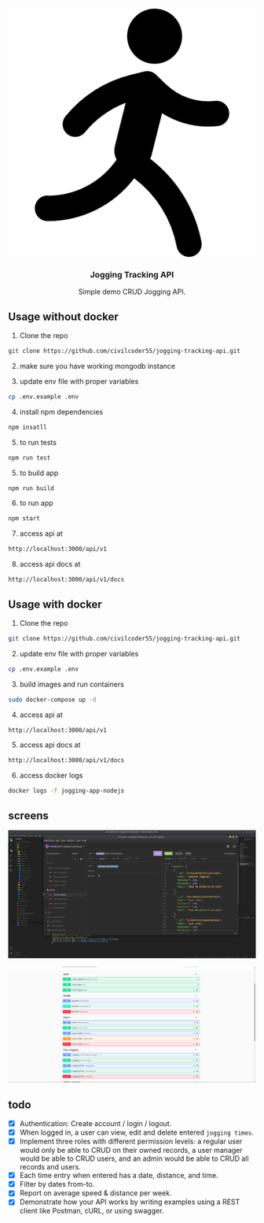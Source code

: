 <p align="center">
  <img src="screenshots/logo.png">

  <h3 align="center">Jogging Tracking API</h3>

  <p align="center">
    Simple demo CRUD Jogging API.
  </p>
</p>

## Usage without docker

1. Clone the repo

```sh
git clone https://github.com/civilcoder55/jogging-tracking-api.git
```

2. make sure you have working mongodb instance


3. update env file with proper variables

```sh
cp .env.example .env
```

4. install npm dependencies

```sh
npm insatll
```

5. to run tests

```sh
npm run test
```
5. to build app

```sh
npm run build
```

6. to run app

```sh
npm start
```

7. access api at

```sh
http://localhost:3000/api/v1
```

8. access api docs at

```sh
http://localhost:3000/api/v1/docs
```

## Usage with docker

1. Clone the repo

```sh
git clone https://github.com/civilcoder55/jogging-tracking-api.git
```

2. update env file with proper variables

```sh
cp .env.example .env
```

3. build images and run containers

```sh
sudo docker-compose up -d
```

4. access api at

```sh
http://localhost:3000/api/v1
```

5. access api docs at

```sh
http://localhost:3000/api/v1/docs
```

6. access docker logs

```sh
docker logs -f jogging-app-nodejs
```

## screens

<p align="center">
  <img src="screenshots/1.png" >
</p>

<p align="center">
  <img src="screenshots/2.png" >
</p>

## todo

- [x] Authentication: Create account / login / logout.
- [x] When logged in, a user can view, edit and delete entered `jogging times`.
- [x] Implement three roles with different permission levels: a regular user would only be able to CRUD on their owned records, a user manager would be able to CRUD users, and an admin would be able to CRUD all records and users.
- [x] Each time entry when entered has a date, distance, and time.
- [x] Filter by dates from-to.
- [x] Report on average speed & distance per week.
- [x] Demonstrate how your API works by writing examples using a REST client like Postman, cURL, or using swagger.
